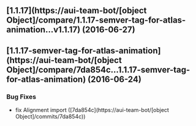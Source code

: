 <a name="1.1.17"></a>
## [1.1.17](https://aui-team-bot/[object Object]/compare/1.1.17-semver-tag-for-atlas-animation...v1.1.17) (2016-06-27)



<a name="1.1.17-semver-tag-for-atlas-animation"></a>
## [1.1.17-semver-tag-for-atlas-animation](https://aui-team-bot/[object Object]/compare/7da854c...1.1.17-semver-tag-for-atlas-animation) (2016-06-24)


### Bug Fixes

* fix Alignment import ([7da854c](https://aui-team-bot/[object Object]/commits/7da854c))



